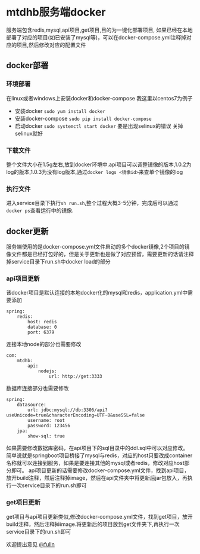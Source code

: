 # mtdhb服务端docker

服务端包含redis,mysql,api项目,get项目,目的为一键化部署项目, 如果已经在本地部署了对应的项目(如已安装了mysql等)，可以在docker-compose.yml注释掉对应的项目,然后修改对应的配置文件

## docker部署

### 环境部署

 在linux或者windows上安装docker和docker-compose 我这里以centos7为例子 
  - 安装docker `sudo yum install docker`
  - 安装docker-compose  `sudo pip install docker-compose`
  - 启动docker `sudo systemctl start docker` 要是出现selinux的错误 关掉selinux就好

### 下载文件

整个文件大小在1.5g左右,放到docker环境中.api项目可以调整镜像的版本,1.0.2为log的版本,1.0.3为没有log版本,通过`docker logs <镜像id>`来查单个镜像的log

### 执行文件

 进入service目录下执行`sh run.sh`,整个过程大概3-5分钟，完成后可以通过`docker ps`查看运行中的镜像.
 
## docker更新

 服务端使用的是docker-compose.yml文件启动的多个docker镜像,2个项目的镜像文件都是已经打包好的，但是关于更新也是做了对应预留，需要更新的话请注释掉service目录下run.sh中docker load的部分

### api项目更新
 
 该docker项目是默认连接的本地docker化的mysql和redis，application.yml中需要添加
```
spring:   
    redis:
        host: redis
        database: 0
        port: 6379              
```
 连接本地node的部分也需要修改
```
com:
    mtdhb:
        api:
			nodejs:
                url: http://get:3333

```

 数据库连接部分也需要修改
 

```
spring:
    datasource:
        url: jdbc:mysql://db:3306/api?useUnicode=true&characterEncoding=UTF-8&useSSL=false
        username: root
        password: 123456
    jpa:
        show-sql: true
```

 如果需要修改数据库密码，在api项目下的sql目录中的ddl.sql中可以对应修改。
 简单说就是springboot项目桥接了mysql与redis，对应的host只要改成container名称就可以连接到服务，如果是要连接其他的mysql或者redis，修改对应host部分即可。
 api项目更新的话需要修改docker-compose.yml文件，找到api项目，放开build注释，然后注释掉image，然后在api文件夹中将更新后jar包放入，再执行一次service目录下的run.sh即可

### get项目更新

 get项目与api项目更新类似,修改docker-compose.yml文件，找到get项目，放开build注释，然后注释掉image.将更新后的项目放到get文件夹下,再执行一次service目录下的run.sh即可

欢迎提出意见 [@fulln](https://github.com/fulln)
 

